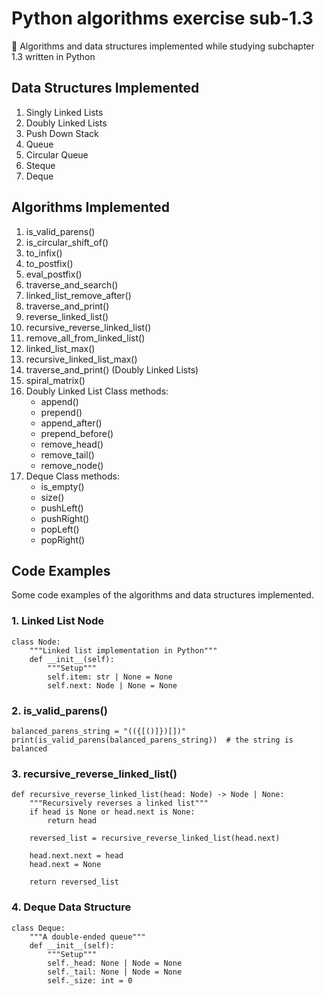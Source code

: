 # Python algorithms exercise sub-1.3
🐍 Algorithms and data structures implemented while studying subchapter 1.3 written in Python

## Data Structures Implemented
1. Singly Linked Lists
2. Doubly Linked Lists
3. Push Down Stack
4. Queue
5. Circular Queue
6. Steque
7. Deque

## Algorithms Implemented
1. is_valid_parens()
2. is_circular_shift_of()
3. to_infix()
4. to_postfix()
5. eval_postfix()
6. traverse_and_search()
7. linked_list_remove_after()
8. traverse_and_print()
9. reverse_linked_list()
10. recursive_reverse_linked_list()
11. remove_all_from_linked_list()
12. linked_list_max()
13. recursive_linked_list_max()
14. traverse_and_print() (Doubly Linked Lists)
15. spiral_matrix()
16. Doubly Linked List Class methods:
    - append()
    - prepend()
    - append_after()
    - prepend_before()
    - remove_head()
    - remove_tail()
    - remove_node()
 16. Deque Class methods:  
     - is_empty()
     - size()
     - pushLeft()
     - pushRight()
     - popLeft()
     - popRight()

## Code Examples
Some code examples of the algorithms and data structures implemented.  

### 1. Linked List Node
```python3
class Node:
    """Linked list implementation in Python"""
    def __init__(self):
        """Setup"""
        self.item: str | None = None
        self.next: Node | None = None
```

### 2. is_valid_parens()
```python3
balanced_parens_string = "(({[()]})[])"
print(is_valid_parens(balanced_parens_string))  # the string is balanced
```

### 3. recursive_reverse_linked_list()
```python3
def recursive_reverse_linked_list(head: Node) -> Node | None:
    """Recursively reverses a linked list"""
    if head is None or head.next is None:
        return head

    reversed_list = recursive_reverse_linked_list(head.next)

    head.next.next = head
    head.next = None

    return reversed_list
```

### 4. Deque Data Structure
```python3
class Deque:
    """A double-ended queue"""
    def __init__(self):
        """Setup"""
        self._head: None | Node = None
        self._tail: None | Node = None
        self._size: int = 0
```
